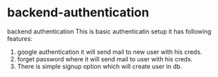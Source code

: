 # backend-authentication
backend authentication
This is basic authenticatin setup it has following features:
1. google authentication it will send mail to new user with his creds.
2. forget password where it will send mail to user with his creds.
3. There is simple signup option which will create user in db.
